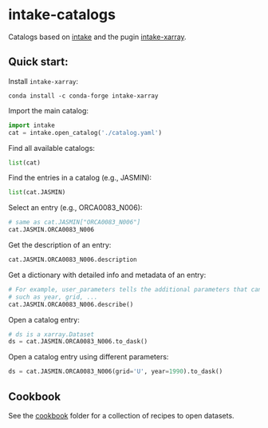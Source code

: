 # intake-catalogs

Catalogs based on [intake](https://intake.readthedocs.io/en/latest/) and the pugin [intake-xarray](https://intake-xarray.readthedocs.io/en/latest/).

## Quick start:
Install `intake-xarray`:
```
conda install -c conda-forge intake-xarray
```

Import the main catalog:
```python
import intake
cat = intake.open_catalog('./catalog.yaml')
```

Find all available catalogs:
```python
list(cat)
```

Find the entries in a catalog (e.g., JASMIN):
```python
list(cat.JASMIN)
```

Select an entry (e.g., ORCA0083_N006):
```python
# same as cat.JASMIN["ORCA0083_N006"]
cat.JASMIN.ORCA0083_N006
```

Get the description of an entry:
```python
cat.JASMIN.ORCA0083_N006.description
```

Get a dictionary with detailed info and metadata of an entry:
```python
# For example, user_parameters tells the additional parameters that can be set,
# such as year, grid, ...
cat.JASMIN.ORCA0083_N006.describe()
```

Open a catalog entry:
```python
# ds is a xarray.Dataset
ds = cat.JASMIN.ORCA0083_N006.to_dask()
```

Open a catalog entry using different parameters:
```python
ds = cat.JASMIN.ORCA0083_N006(grid='U', year=1990).to_dask()
```

## Cookbook
See the [cookbook](./cookbook) folder for a collection of recipes to open datasets.